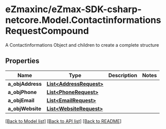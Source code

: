 # eZmaxinc/eZmax-SDK-csharp-netcore.Model.ContactinformationsRequestCompound
A Contactinformations Object and children to create a complete structure
## Properties

Name | Type | Description | Notes
------------ | ------------- | ------------- | -------------
**a_objAddress** | [**List&lt;AddressRequest&gt;**](AddressRequest.md) |  | 
**a_objPhone** | [**List&lt;PhoneRequest&gt;**](PhoneRequest.md) |  | 
**a_objEmail** | [**List&lt;EmailRequest&gt;**](EmailRequest.md) |  | 
**a_objWebsite** | [**List&lt;WebsiteRequest&gt;**](WebsiteRequest.md) |  | 

[[Back to Model list]](../README.md#documentation-for-models) [[Back to API list]](../README.md#documentation-for-api-endpoints) [[Back to README]](../README.md)

